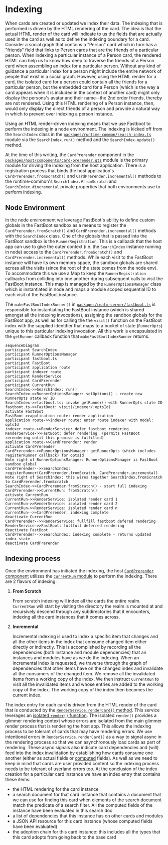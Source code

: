 # Indexing

When cards are created or updated we index their data. The indexing that is performed is driven by the HTML rendering of the card. The idea is that the actual HTML render of the card will indicate to us the fields that are actually used in the card as well as to define the indexing boundary for a card. Consider a social graph that contains a "Person" card which in turn has a "friends" field that links to Person cards that are the friends of a particular person. When indexing a particular instance of a Person card, the rendered HTML can help us to know how deep to traverse the friends of a Person card when assembling an index for a particular person. Without any kind of guidance a particular index for a person might include the entire network of people that exist in a social graph. However, using the HTML render for a card, the isolated card for a person could contain all the friends for a particular person, but the embedded card for a Person (which is the way a card appears when it is included in the context of another card) might only display the persons's avatar and their name--the 2nd order friends, thereby are not rendered. Using this HTML rendering of a Person instance, then, would only display the direct friends of a person and provide a natural way in which to prevent over indexing a person instance.

Using an HTML render-driven indexing means that we use Fastboot to perform the indexing in a node environment. The indexing is kicked off from the `SearchIndex` class in the [`packages/runtime-common/search-index.ts`](../packages/runtime-common/search-index.ts) module via the `SearchIndex.run()` method and the `SearchIndex.update()` method.

At the time of this writing, the `CardPrerender` component in the [`packages/host/components/card-prerender.gts`](../packages/host/app/components/card-prerender.gts) module is the primary module for driving the indexing from the host application. There is a registration process that binds the host application's `CardPrerender.fromScratch()` and `CardPrerender.incremental()` methods to the runtime-common's `SearchIndex.#fromScratch` and `SearchIndex.#incremental` private properties that both environments use to perform indexing.

## Node Environment

In the node environment we leverage FastBoot's ability to define custom globals in the FastBoot sandbox as a means to register the `CardPrerender.fromScratch()` and `CardPrerender.incremental()` methods with the `SearchIndex` class. One of the globals that is passed into the FastBoot sandbox is the `RunnerRegistration`. This is a callback that the host app can use to give the outer context (i.e. the `SearchIndex` instance running in node) access to the `CardPrerender.fromScratch()` and `CardPrerender.incremental()` methods. While each visit to the FastBoot instance will have its own memory space, the sandbox globals are shared across all the visits (since the root of the state comes from the node env). To accommodate this we use a Map to keep the `RunnerRegistration` callbacks from colliding into one another during subsequent calls to visit the FastBoot instance. This map is managed by the `RunnerOptionsManager` class which is instantiated in node and maps a module scoped sequential ID to each visit of the FastBoot instance.

The `makeFastBootIndexRunner()` in [`packages/realm-server/fastboot.ts`](../packages/realm-server/fastboot.ts) is responsible for instantiating the FastBoot instance (which is shared amongst all the indexing invocations), assigning the sandbox globals for the FastBoot app, as well as for calling the the `visit()` function on the FastBoot index with the supplied identifier that maps to a bucket of state (`RunnerOpts`) unique to this particular indexing invocation. All this work is encapsulated in the `getRunner` callback function that `makeFastBootIndexRunner` returns.

```mermaid
sequenceDiagram
participant SearchIndex
participant RunnerOptionsManager
participant fastboot.ts
participant FastBoot
participant application route
participant indexer route
participant RenderService
participant CardPrerender
participant CurrentRun
SearchIndex->>SearchIndex: run()
SearchIndex->>RunnerOptionsManager: setOptions() - create new RunnerOpts state w/ ID
SearchIndex->>fastboot.ts: invoke getRunner() with RunnerOpts state ID
fastboot.ts->>FastBoot: visit(/indexer/:optsId)
activate FastBoot
FastBoot->>application route: render application
application route->>indexer route: enter route indexer with model: optsId
indexer route->>RenderService: defer fastboot rendering
RenderService->>FastBoot: defer rendering  (permits FastBoot rerendering until this promise is fulfilled)
application route->>CardPrerender: render
activate CardPrerender
CardPrerender->>RunnerOptionsManager: getRunnerOpts (which includes registerRunner callback) for optsId
Note right of RunnerOptionsManager: RunnerOptionsManager is FastBoot sandbox global
CardPrerender-->>SearchIndex: registerRunner(CardPrerender.fromScratch, CardPrerender.incremental)
Note right of SearchIndex: this wires together SearchIndex.fromScratch to CardPrerender.fromScratch
SearchIndex->>CardPrerender:fromScratch() - start full indexing
CardPrerender->>CurrentRun: fromScratch()
activate CurrentRun
CurrentRun->>RenderService: isolated render card 1
CurrentRun->>RenderService: isolated render card 2
CurrentRun->>RenderService: isolated render card n
CurrentRun-->>CardPrerender: indexing complete
deactivate CurrentRun
CardPrerender-->>RenderService: fullfill fastboot defered rendering
RenderService->>FastBoot: fullfull deferred rendering
deactivate FastBoot
CardPrerender-->>SearchIndex: indexing complete - returns updated index state
deactivate CardPrerender
```

## Indexing process

Once the environment has initiated the indexing, the host [`CardPrerender` component](../packages/host/app/components/card-prerender.gts) utilizes the [`CurrentRun` module](../packages/host/app/lib/current-run.ts) to perform the indexing. There are 2 flavors of indexing:

1. **From Scratch**

   From scratch indexing will index all the cards the entire realm. `CurrentRun` will start by visiting the directory the realm is mounted at and recursively descend through any subdirectories that it encounters, indexing all the card instances that it comes across.

2. **Incremental**

   Incremental indexing is used to index a specific item that changes and all the other items in the index that consume changed item either directly or indirectly. This is accomplished by recording all the dependencies (both instance and module dependencies) that an instances and modules have as we do the indexing. When an incremental index is requested, we traverse through the graph of dependencies that other items have on the changed index and invalidate all the consumers of the changed item. We remove all the invalidated items from a working copy of the index. We then instruct `CurrentRun` to visit all the invalidated items and whose entries are added to the working copy of the index. The working copy of the index then becomes the current index.

The index entry for each card is driven from the HTML render of the card that is conducted by the [`RenderService.renderCard()` method](../packages/host/app/services/render-service.ts). This service leverages an [isolated `render()` function](../packages/host/app/lib/isolated-render.gts). The isolated `render()` provides a glimmer rendering context whose errors are isolated from the main glimmer render process that is rendering the host app. This allows the indexing process to be tolerant of cards that may have rendering errors. We use intentional errors in `RenderService.renderCard()` as a way to signal async in the rendering process so that we can asynchronously load cards as part of rendering. These async signals also indicate card dependencies and (will) feed into the index invalidation by establishing how cards consume one another (either as actual fields or [computed](./computed-fields.md) fields). As well as we need to keep in mind that cards are user provided content so the indexing process needs to be tolerant of userland errors too. At the conclusion of the index creation for a particular card instance we have an index entry that contains these items:

- the HTML rendering for the card instance
- a search document for that card instance that contains a document that we can use for finding this card when elements of the search document match the predicate of a search filter. All the computed fields of the instance have been evaluated in this search doc
- a list of dependencies that this instance has on other cards and modules
- a JSON API resource for this card instance (whose computed fields have been evaluated)
- the adoption chain for this card instance: this includes all the types that this card adopts from going back to the base card
